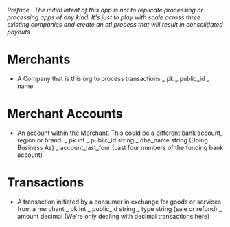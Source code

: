 _Preface_ : _The initial intent of this app is not to replicate processing or processing apps of any kind. It's just to play with scale across three existing companies and create an etl process that will result in consolidated payouts_

# Merchants
- A Company that is this org to process transactions
    \_ pk 
    \_ public_id
    \_ name 

# Merchant Accounts
- An account within the Merchant. This could be a different bank account, region or brand. 
    \_ pk int
    \_ public_id string
    \_ dba_name string (Doing Business As)
    \_ account_last_four (Last four numbers of the funding bank account)

# Transactions
- A transaction initiated by a consumer in exchange for goods or services from a merchant
    \_ pk int
    \_ public_id string
    \_ type string (sale or refund)
    \_ amount decimal (We're only dealing with decimal transactions here)
    



